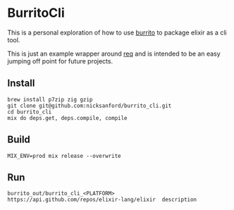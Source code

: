 # BurritoCli

This is a personal exploration of how to use [burrito](https://github.com/burrito-elixir/burrito)
to package elixir as a cli tool.

This is just an example wrapper around [req](https://hexdocs.pm/req/Req.html) and is intended to be an easy jumping off point for future projects.

## Install

```
brew install p7zip zig gzip
git clone git@github.com:nicksanford/burrito_cli.git
cd burrito_cli
mix do deps.get, deps.compile, compile
```

## Build

```
MIX_ENV=prod mix release --overwrite
```

## Run

`burrito_out/burrito_cli_<PLATFORM> https://api.github.com/repos/elixir-lang/elixir  description`